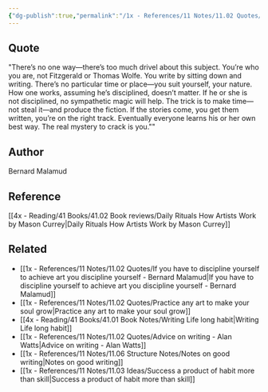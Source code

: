 ```yaml
---
{"dg-publish":true,"permalink":"/1x - References/11 Notes/11.02 Quotes/You are who you are. You write by sitting down and writing - Bernard Malamud/","title":"Bernard Malamud","noteIcon":""}
---
```



## Quote
"There’s no one way—there’s too much drivel about this subject. You’re who you are, not Fitzgerald or Thomas Wolfe. You write by sitting down and writing. There’s no particular time or place—you suit yourself, your nature. How one works, assuming he’s disciplined, doesn’t matter. If he or she is not disciplined, no sympathetic magic will help. The trick is to make time—not steal it—and produce the fiction. If the stories come, you get them written, you’re on the right track. Eventually everyone learns his or her own best way. The real mystery to crack is you.""

## Author
Bernard Malamud

## Reference
[[4x - Reading/41 Books/41.02 Book reviews/Daily Rituals How Artists Work by Mason Currey\|Daily Rituals How Artists Work by Mason Currey]]

## Related
- [[1x - References/11 Notes/11.02 Quotes/If you have to discipline yourself to achieve art you discipline yourself - Bernard Malamud\|If you have to discipline yourself to achieve art you discipline yourself - Bernard Malamud]]
- [[1x - References/11 Notes/11.02 Quotes/Practice any art to make your soul grow\|Practice any art to make your soul grow]]
- [[4x - Reading/41 Books/41.01 Book Notes/Writing Life long habit\|Writing Life long habit]]
- [[1x - References/11 Notes/11.02 Quotes/Advice on writing - Alan Watts\|Advice on writing - Alan Watts]]
- [[1x - References/11 Notes/11.06 Structure Notes/Notes on good writing\|Notes on good writing]]
- [[1x - References/11 Notes/11.03 Ideas/Success a product of habit more than skill\|Success a product of habit more than skill]]